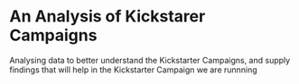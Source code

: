 # An Analysis of Kickstarer Campaigns

Analysing data to better understand the Kickstarter Campaigns, and supply findings that will help in the Kickstarter Campaign we are runnning 
